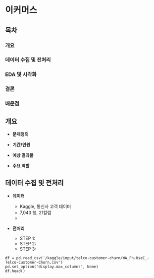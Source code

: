 # 이커머스

## 목차
### 개요
### 데이터 수집 및 전처리
### EDA 및 시각화 
### 결론
### 배운점

## 개요  <br/>
 - **문제정의**

 - **기간/인원**

 - **예상 결과물**

 - **주요 역할**

## 데이터 수집 및 전처리

- **데이터**
  + Kaggle, 통신사 고객 데이터
  + 7,043 행, 21칼럼
  + 

- **전처리** <br/>
  + STEP 1:     <br/>
  + STEP 2:     <br/>
  + STEP 3:     <br/>


```
df = pd.read_csv('/kaggle/input/telco-customer-churn/WA_Fn-UseC_-Telco-Customer-Churn.csv')
pd.set_option('display.max_columns', None)
df.head()
```
